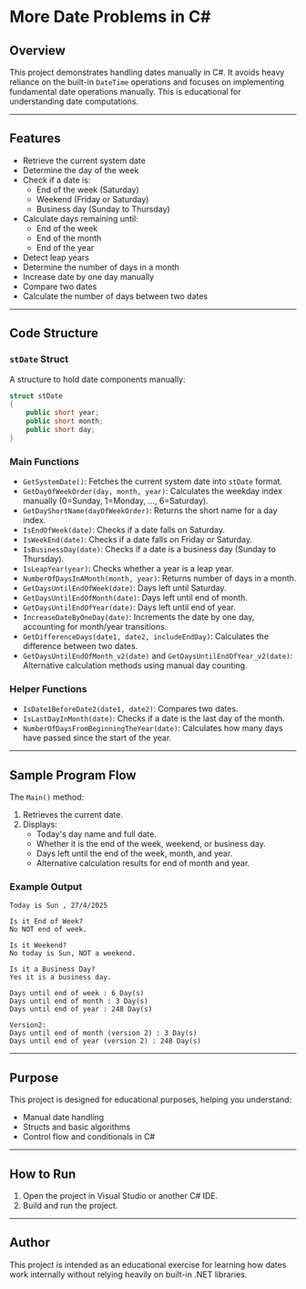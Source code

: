 # More Date Problems in C#

## Overview
This project demonstrates handling dates manually in C#. It avoids heavy reliance on the built-in `DateTime` operations and focuses on implementing fundamental date operations manually. This is educational for understanding date computations.

---

## Features
- Retrieve the current system date
- Determine the day of the week
- Check if a date is:
  - End of the week (Saturday)
  - Weekend (Friday or Saturday)
  - Business day (Sunday to Thursday)
- Calculate days remaining until:
  - End of the week
  - End of the month
  - End of the year
- Detect leap years
- Determine the number of days in a month
- Increase date by one day manually
- Compare two dates
- Calculate the number of days between two dates

---

## Code Structure

### `stDate` Struct
A structure to hold date components manually:
```csharp
struct stDate
{
    public short year;
    public short month;
    public short day;
}
```

### Main Functions

- `GetSystemDate()`: Fetches the current system date into `stDate` format.
- `GetDayOfWeekOrder(day, month, year)`: Calculates the weekday index manually (0=Sunday, 1=Monday, ..., 6=Saturday).
- `GetDayShortName(dayOfWeekOrder)`: Returns the short name for a day index.
- `IsEndOfWeek(date)`: Checks if a date falls on Saturday.
- `IsWeekEnd(date)`: Checks if a date falls on Friday or Saturday.
- `IsBusinessDay(date)`: Checks if a date is a business day (Sunday to Thursday).
- `IsLeapYear(year)`: Checks whether a year is a leap year.
- `NumberOfDaysInAMonth(month, year)`: Returns number of days in a month.
- `GetDaysUntilEndOfWeek(date)`: Days left until Saturday.
- `GetDaysUntilEndOfMonth(date)`: Days left until end of month.
- `GetDaysUntilEndOfYear(date)`: Days left until end of year.
- `IncreaseDateByOneDay(date)`: Increments the date by one day, accounting for month/year transitions.
- `GetDifferenceDays(date1, date2, includeEndDay)`: Calculates the difference between two dates.
- `GetDaysUntilEndOfMonth_v2(date)` and `GetDaysUntilEndOfYear_v2(date)`: Alternative calculation methods using manual day counting.

### Helper Functions

- `IsDate1BeforeDate2(date1, date2)`: Compares two dates.
- `IsLastDayInMonth(date)`: Checks if a date is the last day of the month.
- `NumberOfDaysFromBeginningTheYear(date)`: Calculates how many days have passed since the start of the year.

---

## Sample Program Flow
The `Main()` method:
1. Retrieves the current date.
2. Displays:
   - Today's day name and full date.
   - Whether it is the end of the week, weekend, or business day.
   - Days left until the end of the week, month, and year.
   - Alternative calculation results for end of month and year.

### Example Output
```
Today is Sun , 27/4/2025

Is it End of Week?
No NOT end of week.

Is it Weekend?
No today is Sun, NOT a weekend.

Is it a Business Day?
Yes it is a business day.

Days until end of week : 6 Day(s)
Days until end of month : 3 Day(s)
Days until end of year : 248 Day(s)

Version2:
Days until end of month (version 2) : 3 Day(s)
Days until end of year (version 2) : 248 Day(s)
```

---

## Purpose
This project is designed for educational purposes, helping you understand:
- Manual date handling
- Structs and basic algorithms
- Control flow and conditionals in C#

---

## How to Run
1. Open the project in Visual Studio or another C# IDE.
2. Build and run the project.

---

## Author
This project is intended as an educational exercise for learning how dates work internally without relying heavily on built-in .NET libraries.


